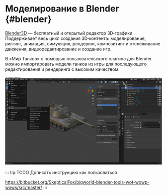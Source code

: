 # Моделирование в Blender {#blender}

[Blender3D](https://www.blender.org/) — бесплатный и открытый редактор 3D‑графики. Поддерживает весь цикл создания 3D‑контента: моделирование, риггинг, анимация, симуляция, рендеринг, композитинг и отслеживание движения, видеоредактирование и создание игр.

В «Мир Танков» с помощью пользовательского плагина для Blender можно импортировать модели танков из игры для последующего редактирования и рендеринга с высоким качеством.

![screenshot](./main-window.png)


::: tip TODO
Дописать инструкцию как пользоваться

https://bitbucket.org/SkepticalFox/bigworld-blender-tools-wot-wowp-wows/src/master/
:::
